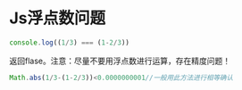 # Js浮点数问题

```javascript
console.log((1/3) === (1-2/3))
```

 返回flase。注意：尽量不要用浮点数进行运算，存在精度问题！

```javascript
Math.abs(1/3-(1-2/3))<0.0000000001//一般用此方法进行相等确认
```

